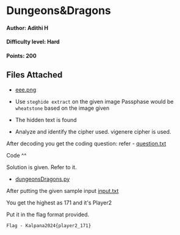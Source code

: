 # Dungeons&Dragons
#### Author: Adithi H
#### Difficulty level: Hard
#### Points: 200

## Files Attached 
* [eee.png](/Dungeons&Dragons/eee.png)

* Use `steghide extract` on the given image
Passphase would be `wheatstone` based on the image given

* The hidden text is found
* Analyze and identify the cipher used. vigenere cipher is used.

After decoding you get the coding question:
refer - [question.txt](https://github.com/IEEE-PESIT-Student-Branch/kalpana2024/blob/ef5c29ded3a077cf2745f8846a7e4f3c92b8323b/Kalpana2024-Magical-Contest-Official-Writeups/Dungeons%26Dragons/question.txt)

Code ^^

Solution is given. Refer to it.
* [dungeonsDragons.py](https://github.com/IEEE-PESIT-Student-Branch/kalpana2024/blob/ef5c29ded3a077cf2745f8846a7e4f3c92b8323b/Kalpana2024-Magical-Contest-Official-Writeups/Dungeons%26Dragons/dungeonsDragons.py)

After putting the given sample input [input.txt](https://github.com/IEEE-PESIT-Student-Branch/kalpana2024/blob/ef5c29ded3a077cf2745f8846a7e4f3c92b8323b/Kalpana2024-Magical-Contest-Official-Writeups/Dungeons%26Dragons/input.txt)

You get the highest as 171 and it's Player2

Put it in the flag format provided.

`Flag - Kalpana2024{player2_171}`


